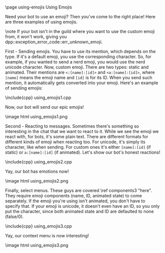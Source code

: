 \page using-emojis Using Emojis

Need your bot to use an emoji? Then you've come to the right place! Here are three examples of using emojis.

\note If your bot isn't in the guild where you want to use the custom emoji from, it won't work, giving you dpp::exception_error_code::err_unknown_emoji.

First - Sending emojis. You have to use its mention, which depends on the type. If it's a default emoji, you use the corresponding character. So, for example, if you wanted to send a nerd emoji, you would use the nerd unicode character. Now, custom emoji. There are two types: static and animated. Their mentions are `<:[name]:[id]>` and `<a:[name]:[id]>`, where `[name]` means the emoji name and `[id]` is for its ID. When you send such mention, it automatically gets converted into your emoji. Here's an example of sending emojis:

\include{cpp} using_emojis1.cpp

Now, our bot will send our epic emojis!

\image html using_emojis1.png

Second - Reacting to messages. Sometimes there's something so interesting in the chat that we want to react to it. While we see the emoji we react with, for bots, it's some plain text. There are different formats for different kinds of emoji when reacting too. For unicode, it's simply its character, like when sending. For custom ones it's either `[name]:[id]` (if static) or `a:[name]:[id]` (if animated). Let's show our bot's honest reactions!

\include{cpp} using_emojis2.cpp

Yay, our bot has emotions now!

\image html using_emojis2.png

Finally, select menus. These guys are covered \ref components3 "here". They require emoji components (name, ID, animated state) to come separately. If the emoji you're using isn't animated, you don't have to specify that. If your emoji is unicode, it doesn't even have an ID, so you only put the character, since both animated state and ID are defaulted to none (false/0).

\include{cpp} using_emojis3.cpp

Yay, our context menu is now interesting!

\image html using_emojis3.png
